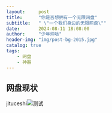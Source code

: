 ```yaml
---
layout:     post
title:      "你是否想拥有一个无限网盘"
subtitle:   " \"一个我们身边的无限网盘\""
date:       2024-08-11 18:08:00
author:     "少年帅哒"
header-img: "img/post-bg-2015.jpg"
catalog: true
tags:
    - 网盘
    - 神器
---
```


## 网盘现状
jituceshi![测试](p.ananas.chaoxing.com/star3/origin/102a0b92d9321f2c2c0e8aef9ab50f9e.png)
